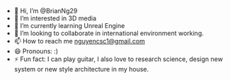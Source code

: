 - 👋 Hi, I’m @BrianNg29
- 👀 I’m interested in 3D media
- 🌱 I’m currently learning Unreal Engine
- 💞️ I’m looking to collaborate in international environment working.
- 📫 How to reach me nguyencsc1@gmail.com
- 😄 Pronouns: :)
- ⚡ Fun fact: I can play guitar, I also love to research science, design new system or new style architecture in my house.

<!---
BrianNg29/BrianNg29 is a ✨ special ✨ repository because its `README.md` (this file) appears on your GitHub profile.
You can click the Preview link to take a look at your changes.
--->
